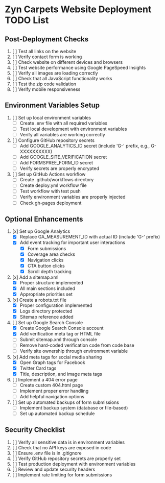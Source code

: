 # Zyn Carpets Website Deployment TODO List


## Post-Deployment Checks
1. [ ] Test all links on the website
2. [ ] Verify contact form is working
3. [ ] Check website on different devices and browsers
4. [ ] Test website performance using Google PageSpeed Insights
5. [ ] Verify all images are loading correctly
6. [ ] Check that all JavaScript functionality works
7. [ ] Test the zip code validation
8. [ ] Verify mobile responsiveness

## Environment Variables Setup
1. [ ] Set up local environment variables
   - [ ] Create .env file with all required variables
   - [ ] Test local development with environment variables
   - [ ] Verify all variables are working correctly

2. [ ] Configure GitHub repository secrets
   - [ ] Add GOOGLE_ANALYTICS_ID secret (include 'G-' prefix, e.g., G-XXXXXXXXXX)
   - [ ] Add GOOGLE_SITE_VERIFICATION secret
   - [ ] Add FORMSPREE_FORM_ID secret
   - [ ] Verify secrets are properly encrypted

3. [ ] Set up GitHub Actions workflow
   - [ ] Create .github/workflows directory
   - [ ] Create deploy.yml workflow file
   - [ ] Test workflow with test push
   - [ ] Verify environment variables are properly injected
   - [ ] Check gh-pages deployment

## Optional Enhancements
1. [x] Set up Google Analytics
   - [x] Replace GA_MEASUREMENT_ID with actual ID (include 'G-' prefix)
   - [x] Add event tracking for important user interactions
      - [x] Form submissions
      - [x] Coverage area checks
      - [x] Navigation clicks
      - [x] CTA button clicks
      - [x] Scroll depth tracking

2. [x] Add a sitemap.xml
   - [x] Proper structure implemented
   - [x] All main sections included
   - [x] Appropriate priorities set

3. [x] Create a robots.txt file
   - [x] Proper configuration implemented
   - [x] Logs directory protected
   - [x] Sitemap reference added

4. [ ] Set up Google Search Console
   - [x] Create Google Search Console account
   - [x] Add verification meta tag or HTML file
   - [ ] Submit sitemap.xml through console
   - [ ] Remove hard-coded verification code from code base
   - [ ] Verify site ownership through environment variable

5. [x] Add meta tags for social media sharing
   - [x] Open Graph tags for Facebook
   - [x] Twitter Card tags
   - [x] Title, description, and image meta tags

6. [ ] Implement a 404 error page
   - [ ] Create custom 404.html page
   - [ ] Implement proper error handling
   - [ ] Add helpful navigation options

7. [ ] Set up automated backups of form submissions
   - [ ] Implement backup system (database or file-based)
   - [ ] Set up automated backup schedule

## Security Checklist
1. [ ] Verify all sensitive data is in environment variables
2. [ ] Check that no API keys are exposed in code
3. [ ] Ensure .env file is in .gitignore
4. [ ] Verify GitHub repository secrets are properly set
5. [ ] Test production deployment with environment variables
6. [ ] Review and update security headers
7. [ ] Implement rate limiting for form submissions 